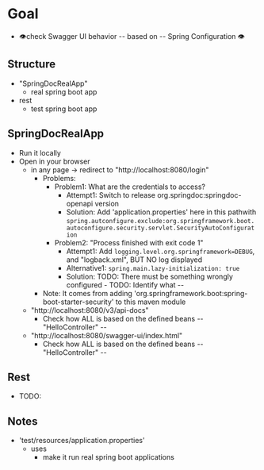 # Goal
* 👁️check Swagger UI behavior -- based on -- Spring Configuration 👁️

## Structure
* "SpringDocRealApp"
  * real spring boot app
* rest
  * test spring boot app

## SpringDocRealApp
* Run it locally
* Open in your browser
  * in any page -> redirect to "http://localhost:8080/login"
    * Problems:
      * Problem1: What are the credentials to access?
        * Attempt1: Switch to release org.springdoc:springdoc-openapi version
        * Solution: Add 'application.properties' here in this pathwith `spring.autconfigure.exclude:org.springframework.boot.autoconfigure.security.servlet.SecurityAutoConfiguration`
      * Problem2: "Process finished with exit code 1"
        * Attempt1: Add `logging.level.org.springframework=DEBUG`, and "logback.xml", BUT NO log displayed
        * Alternative1: `spring.main.lazy-initialization: true`
        * Solution: TODO: There must be something wrongly configured - TODO: Identify what --
    * Note: It comes from adding 'org.springframework.boot:spring-boot-starter-security' to this maven module
  * "http://localhost:8080/v3/api-docs"
    * Check how ALL is based on the defined beans -- "HelloController" --
  * "http://localhost:8080/swagger-ui/index.html"
    * Check how ALL is based on the defined beans -- "HelloController" --

## Rest
* TODO:

## Notes
* 'test/resources/application.properties'
  * uses
    * make it run real spring boot applications
